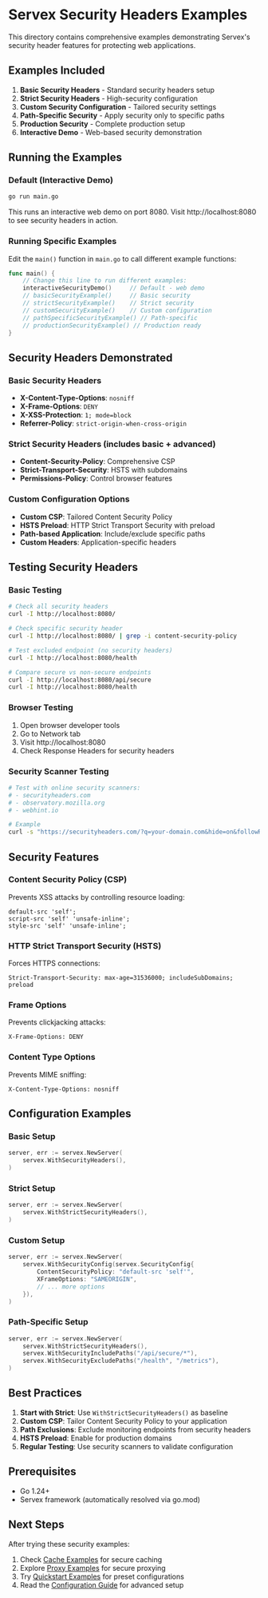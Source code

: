 # Servex Security Headers Examples

This directory contains comprehensive examples demonstrating Servex's security header features for protecting web applications.

## Examples Included

1. **Basic Security Headers** - Standard security headers setup
2. **Strict Security Headers** - High-security configuration
3. **Custom Security Configuration** - Tailored security settings
4. **Path-Specific Security** - Apply security only to specific paths
5. **Production Security** - Complete production setup
6. **Interactive Demo** - Web-based security demonstration

## Running the Examples

### Default (Interactive Demo)
```bash
go run main.go
```

This runs an interactive web demo on port 8080. Visit http://localhost:8080 to see security headers in action.

### Running Specific Examples

Edit the `main()` function in `main.go` to call different example functions:

```go
func main() {
    // Change this line to run different examples:
    interactiveSecurityDemo()     // Default - web demo
    // basicSecurityExample()     // Basic security
    // strictSecurityExample()    // Strict security
    // customSecurityExample()    // Custom configuration
    // pathSpecificSecurityExample() // Path-specific
    // productionSecurityExample() // Production ready
}
```

## Security Headers Demonstrated

### Basic Security Headers
- **X-Content-Type-Options**: `nosniff`
- **X-Frame-Options**: `DENY`
- **X-XSS-Protection**: `1; mode=block`
- **Referrer-Policy**: `strict-origin-when-cross-origin`

### Strict Security Headers (includes basic + advanced)
- **Content-Security-Policy**: Comprehensive CSP
- **Strict-Transport-Security**: HSTS with subdomains
- **Permissions-Policy**: Control browser features

### Custom Configuration Options
- **Custom CSP**: Tailored Content Security Policy
- **HSTS Preload**: HTTP Strict Transport Security with preload
- **Path-based Application**: Include/exclude specific paths
- **Custom Headers**: Application-specific headers

## Testing Security Headers

### Basic Testing
```bash
# Check all security headers
curl -I http://localhost:8080/

# Check specific security header
curl -I http://localhost:8080/ | grep -i content-security-policy

# Test excluded endpoint (no security headers)
curl -I http://localhost:8080/health

# Compare secure vs non-secure endpoints
curl -I http://localhost:8080/api/secure
curl -I http://localhost:8080/health
```

### Browser Testing
1. Open browser developer tools
2. Go to Network tab
3. Visit http://localhost:8080
4. Check Response Headers for security headers

### Security Scanner Testing
```bash
# Test with online security scanners:
# - securityheaders.com
# - observatory.mozilla.org
# - webhint.io

# Example
curl -s "https://securityheaders.com/?q=your-domain.com&hide=on&followRedirects=on"
```

## Security Features

### Content Security Policy (CSP)
Prevents XSS attacks by controlling resource loading:
```
default-src 'self';
script-src 'self' 'unsafe-inline';
style-src 'self' 'unsafe-inline';
```

### HTTP Strict Transport Security (HSTS)
Forces HTTPS connections:
```
Strict-Transport-Security: max-age=31536000; includeSubDomains; preload
```

### Frame Options
Prevents clickjacking attacks:
```
X-Frame-Options: DENY
```

### Content Type Options
Prevents MIME sniffing:
```
X-Content-Type-Options: nosniff
```

## Configuration Examples

### Basic Setup
```go
server, err := servex.NewServer(
    servex.WithSecurityHeaders(),
)
```

### Strict Setup
```go
server, err := servex.NewServer(
    servex.WithStrictSecurityHeaders(),
)
```

### Custom Setup
```go
server, err := servex.NewServer(
    servex.WithSecurityConfig(servex.SecurityConfig{
        ContentSecurityPolicy: "default-src 'self'",
        XFrameOptions: "SAMEORIGIN",
        // ... more options
    }),
)
```

### Path-Specific Setup
```go
server, err := servex.NewServer(
    servex.WithStrictSecurityHeaders(),
    servex.WithSecurityIncludePaths("/api/secure/*"),
    servex.WithSecurityExcludePaths("/health", "/metrics"),
)
```

## Best Practices

1. **Start with Strict**: Use `WithStrictSecurityHeaders()` as baseline
2. **Custom CSP**: Tailor Content Security Policy to your application
3. **Path Exclusions**: Exclude monitoring endpoints from security headers
4. **HSTS Preload**: Enable for production domains
5. **Regular Testing**: Use security scanners to validate configuration

## Prerequisites

- Go 1.24+
- Servex framework (automatically resolved via go.mod)

## Next Steps

After trying these security examples:
1. Check [Cache Examples](../cache/) for secure caching
2. Explore [Proxy Examples](../proxy-simple/) for secure proxying
3. Try [Quickstart Examples](../quickstart/) for preset configurations
4. Read the [Configuration Guide](../configuration-guide/) for advanced setup 